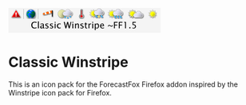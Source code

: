 ![preview](https://raw.githubusercontent.com/brackendawson/classic-winstripe/master/preview.png)

Classic Winstripe
=================
This is an icon pack for the ForecastFox Firefox addon inspired by the Winstripe icon pack for Firefox.

